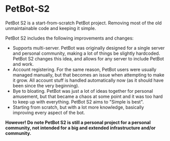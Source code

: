 # PetBot-S2
PetBot S2 is a start-from-scratch PetBot project. Removing most of the old unmaintainable code and keeping it simple.

PetBot S2 includes the following improvements and changes:
- Supports multi-server. PetBot was originally designed for a single server and personal community, making a lot of things be slightly hardcoded. PetBot S2 changes this idea, and allows for any server to include PetBot and work.
- Account registering. For the same reason, PetBot users were usually managed manually, but that becomes an issue when attempting to make it grow. All account stuff is handled automatically now (as it should have been since the very beginning).
- Bye to bloating. PetBot was just a lot of ideas together for personal amusement, but that became a chaos at some point and it was too hard to keep up with everything. PetBot S2 aims to "Simple is best".
- Starting from scratch, but with a lot more knowledge, basically improving every aspect of the bot.

**However! Do note PetBot S2 is still a personal project for a personal community, not intended for a big and extended infrastructure and/or community.**
